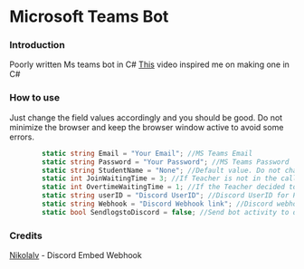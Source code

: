 # Microsoft Teams Bot

### Introduction
Poorly written Ms teams bot in C#
[This](https://www.youtube.com/watch?v=7neSueHsyY0 "This") video inspired me on making one in C#

### How to use
Just change the field values accordingly and you should be good.
Do not minimize the browser and keep the browser window active to avoid some errors.
```cs
        static string Email = "Your Email"; //MS Teams Email
        static string Password = "Your Password"; //MS Teams Password
        static string StudentName = "None"; //Default value. Do not change
        static int JoinWaitingTime = 3; //If Teacher is not in the call for 3 minutes, the bot leaves.
        static int OvertimeWaitingTime = 1; //If the Teacher decided to overtime, bot checks whether Teacher is in the classroom. If teacher is not in the classroom for 1 minute, the bot leaves.
        static string userID = "Discord UserID"; //Discord UserID for Ping (optional)
        static string Webhook = "Discord Webhook link"; //Discord webhook link (Optional)
        static bool SendlogstoDiscord = false; //Send bot activity to discord
```
### Credits
[Nikolalv](https://github.com/nikolalv/DiscordWebhook/ "Nikolalv") - Discord Embed Webhook
